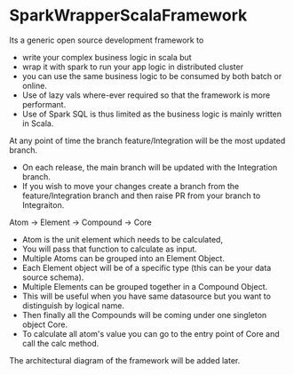# SparkWrapperScalaFramework
Its a generic open source development framework to 
- write your complex business logic in scala but
- wrap it with spark to run your app logic in distributed cluster
- you can use the same business logic to be consumed by both batch or online.
- Use of lazy vals where-ever required so that the framework is more performant.
- Use of Spark SQL is thus limited as the business logic is mainly written in Scala.

At any point of time the branch feature/Integration will be the most updated branch.
 - On each release, the main branch will be updated with the Integration branch.
 - If you wish to move your changes create a branch from the feature/Integration branch and then raise PR from your branch to Integraiton.

Atom -> Element -> Compound -> Core
- Atom is the unit element which needs to be calculated, 
- You will pass that function to calculate as input.
- Multiple Atoms can be grouped into an Element Object.
- Each Element object will be of a specific type (this can  be your data source schema).
- Multiple Elements can be grouped together in a Compound Object.
- This will be useful when you have same datasource but you want to distinguish by logical name.
- Then finally all the Compounds will be coming under one singleton object Core.
- To calculate all atom's value you can go to the entry point of Core and call the calc method.

The architectural diagram of the framework will be added later.
